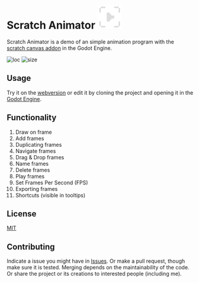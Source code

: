 # Scratch Animator ![icon](icon.png) 
Scratch Animator is a demo of an simple animation program with the [scratch canvas addon](https://github.com/boukew99/scratch_canvas) in the Godot Engine.

![loc](https://img.shields.io/tokei/lines/github/boukew99/scratch_animator) ![size](https://img.shields.io/github/repo-size/boukew99/scratch_animator) 


## Usage
Try it on the [webversion](https://howyoudoing.itch.io/scratch-animator) or edit it by cloning the project and opening it in the [Godot Engine](https://godotengine.org/).

## Functionality
1. Draw on frame
2. Add frames
3. Duplicating frames
4. Navigate frames
5. Drag & Drop frames
6. Name frames
7. Delete frames
8. Play frames
9. Set Frames Per Second (FPS)
10. Exporting frames
11. Shortcuts (visible in tooltips)

## License
[MIT](LICENSE)


## Contributing
Indicate a issue you might have in [Issues](https://github.com/boukew99/scratch_animator/issues/new). Or make a pull request, though make sure it is tested. Merging depends on the maintainability of the code. Or share the project or its creations to interested people (including me).
